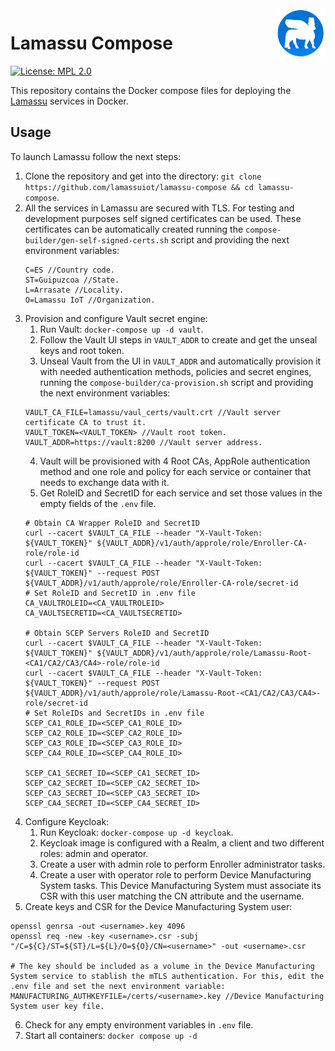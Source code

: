 <a href="https://www.lamassu.io/">
    <img src="logo.png" alt="Lamassu logo" title="Lamassu" align="right" height="80" />
</a>

Lamassu Compose
===================
[![License: MPL 2.0](https://img.shields.io/badge/License-MPL%202.0-blue.svg)](http://www.mozilla.org/MPL/2.0/index.txt)

This repository contains the Docker compose files for deploying the [Lamassu](https://www.lamassu.io) services in Docker.

## Usage
To launch Lamassu follow the next steps:
1. Clone the repository and get into the directory: `git clone https://github.com/lamassuiot/lamassu-compose && cd lamassu-compose`.
2. All the services in Lamassu are secured with TLS. For testing and development purposes self signed certificates can be used. These certificates can be automatically created running the `compose-builder/gen-self-signed-certs.sh` script and providing the next environment variables:
    ```
    C=ES //Country code.
    ST=Guipuzcoa //State.
    L=Arrasate //Locality.
    O=Lamassu IoT //Organization.
    ```
3. Provision and configure Vault secret engine:
    1. Run Vault: `docker-compose up -d vault`. 
    2. Follow the Vault UI steps in `VAULT_ADDR` to create and get the unseal keys and root token.
    3. Unseal Vault from the UI in `VAULT_ADDR` and automatically provision it with needed authentication methods, policies and secret engines, running the `compose-builder/ca-provision.sh` script and providing the next environment variables:
    ```
    VAULT_CA_FILE=lamassu/vaul_certs/vault.crt //Vault server certificate CA to trust it.
    VAULT_TOKEN=<VAULT_TOKEN> //Vault root token.
    VAULT_ADDR=https://vault:8200 //Vault server address.
    ```
    4. Vault will be provisioned with 4 Root CAs, AppRole authentication method and one role and policy for each service or container that needs to exchange data with it.
    5. Get RoleID and SecretID for each service and set those values in the empty fields of the `.env` file.
    ```
    # Obtain CA Wrapper RoleID and SecretID
    curl --cacert $VAULT_CA_FILE --header "X-Vault-Token: ${VAULT_TOKEN}" ${VAULT_ADDR}/v1/auth/approle/role/Enroller-CA-role/role-id
    curl --cacert $VAULT_CA_FILE --header "X-Vault-Token: ${VAULT_TOKEN}" --request POST ${VAULT_ADDR}/v1/auth/approle/role/Enroller-CA-role/secret-id 
    # Set RoleID and SecretID in .env file
    CA_VAULTROLEID=<CA_VAULTROLEID>
    CA_VAULTSECRETID=<CA_VAULTSECRETID>
    
    # Obtain SCEP Servers RoleID and SecretID
    curl --cacert $VAULT_CA_FILE --header "X-Vault-Token: ${VAULT_TOKEN}" ${VAULT_ADDR}/v1/auth/approle/role/Lamassu-Root-<CA1/CA2/CA3/CA4>-role/role-id    
    curl --cacert $VAULT_CA_FILE --header "X-Vault-Token: ${VAULT_TOKEN}" --request POST ${VAULT_ADDR}/v1/auth/approle/role/Lamassu-Root-<CA1/CA2/CA3/CA4>-role/secret-id 
    # Set RoleIDs and SecretIDs in .env file
    SCEP_CA1_ROLE_ID=<SCEP_CA1_ROLE_ID>
    SCEP_CA2_ROLE_ID=<SCEP_CA2_ROLE_ID>
    SCEP_CA3_ROLE_ID=<SCEP_CA3_ROLE_ID>
    SCEP_CA4_ROLE_ID=<SCEP_CA4_ROLE_ID>

    SCEP_CA1_SECRET_ID=<SCEP_CA1_SECRET_ID>
    SCEP_CA2_SECRET_ID=<SCEP_CA2_SECRET_ID>
    SCEP_CA3_SECRET_ID=<SCEP_CA3_SECRET_ID>
    SCEP_CA4_SECRET_ID=<SCEP_CA4_SECRET_ID>

    ```
4. Configure Keycloak:
    1. Run Keycloak: `docker-compose up -d keycloak`.
    2. Keycloak image is configured with a Realm, a client and two different roles: admin and operator.
    3. Create a user with admin role to perform Enroller administrator tasks.
    4. Create a user with operator role to perform Device Manufacturing System tasks. This Device Manufacturing System must associate its CSR with this user matching the CN attribute and the username.
5. Create keys and CSR for the Device Manufacturing System user:
```
openssl genrsa -out <username>.key 4096
openssl req -new -key <username>.csr -subj "/C=${C}/ST=${ST}/L=${L}/O=${O}/CN=<username>" -out <username>.csr

# The key should be included as a volume in the Device Manufacturing System service to stablish the mTLS authentication. For this, edit the .env file and set the next environment variable:
MANUFACTURING_AUTHKEYFILE=/certs/<username>.key //Device Manufacturing System user key file.
```
6. Check for any empty environment variables in `.env` file.
7. Start all containers: `docker compose up -d`
